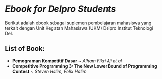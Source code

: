 # *Ebook for Delpro Students*

Berikut adalah ebook sebagai suplemen pembelajaran mahasiswa yang terkait dengan Unit Kegiatan Mahasiswa (UKM) Delpro Institut Teknologi Del.

## List of Book:
- <b>Pemograman Kompetitif Dasar</b> ~ *Alham Fikri Aji et al*
- <b>Competitive Programming 3: The New Lower Bound of Programming Contest</b> ~ *Steven Halim, Felix Halim*
